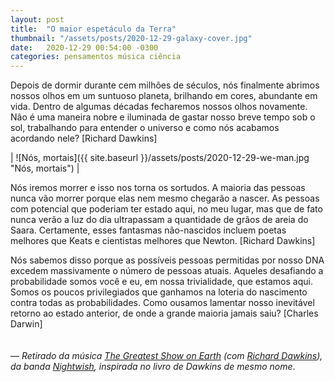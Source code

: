 ```yaml
---
layout: post
title:  "O maior espetáculo da Terra"
thumbnail: "/assets/posts/2020-12-29-galaxy-cover.jpg"
date:   2020-12-29 00:54:00 -0300
categories: pensamentos música ciência
---
```


Depois de dormir durante cem milhões de séculos, nós finalmente abrimos nossos olhos em um suntuoso planeta, brilhando em cores, abundante em vida. Dentro de algumas décadas fecharemos nossos olhos novamente. Não é uma maneira nobre e iluminada de gastar nosso breve tempo sob o sol, trabalhando para entender o universo e como nós acabamos acordando nele?
[Richard Dawkins]

| ![Nós, mortais]({{ site.baseurl }}/assets/posts/2020-12-29-we-man.jpg "Nós, mortais") |

Nós iremos morrer e isso nos torna os sortudos. A maioria das pessoas nunca vão morrer porque elas nem mesmo chegarão a nascer. As pessoas com potencial que poderiam ter estado aqui, no meu lugar, mas que de fato nunca verão a luz do dia ultrapassam a quantidade de grãos de areia do Saara. Certamente, esses fantasmas não-nascidos incluem poetas melhores que Keats e cientistas melhores que Newton.
[Richard Dawkins]

Nós sabemos disso porque as possíveis pessoas permitidas por nosso DNA excedem massivamente o número de pessoas atuais. Aqueles desafiando a probabilidade somos você e eu, em nossa trivialidade, que estamos aqui. Somos os poucos privilegiados que ganhamos na loteria do nascimento contra todas as probabilidades. Como ousamos lamentar nosso inevitável retorno ao estado anterior, de onde a grande maioria jamais saiu?
[Charles Darwin]
<br>
<br>
<br>
— *Retirado da música <a href="https://www.youtube.com/embed/qrMwxe2ya5E" target="_blank">The Greatest Show on Earth</a> (com <a href="https://www.britannica.com/biography/Richard-Dawkins" target="_blank">Richard Dawkins</a>), da banda <a href="https://pt.wikipedia.org/wiki/Nightwish" target="_blank">Nightwish</a>, inspirada no livro de Dawkins de mesmo nome*.